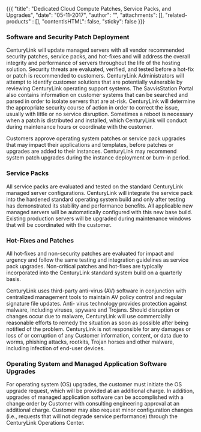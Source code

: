 {{{
  "title": "Dedicated Cloud Compute Patches, Service Packs, and Upgrades",
  "date": "05-11-2017",
  "author": "",
  "attachments": [],
  "related-products" : [],
  "contentIsHTML": false,
  "sticky": false
}}}

### Software and Security Patch Deployment

CenturyLink will update managed servers with all vendor recommended security patches, service packs, and hot-fixes and will address the overall integrity and performance of servers throughout the life of the hosting solution. Security threats are evaluated, verified, and tested before a hot-fix or patch is recommended to customers. CenturyLink Administrators will attempt to identify customer solutions that are potentially vulnerable by reviewing CenturyLink operating support systems. The SavvisStation Portal also contains information on customer systems that can be searched and parsed in order to isolate servers that are at-risk. CenturyLink will determine the appropriate security course of action in order to correct the issue, usually with little or no service disruption. Sometimes a reboot is necessary when a patch is distributed and installed, which CenturyLink will conduct during maintenance hours or coordinate with the customer.

Customers approve operating system patches or service pack upgrades that may impact their applications and templates, before patches or upgrades are added to their instances. CenturyLink may recommend system patch upgrades during the instance deployment or burn-in period.

### Service Packs

All service packs are evaluated and tested on the standard CenturyLink managed server configurations. CenturyLink will integrate the service pack into the hardened standard operating system build and only after testing has demonstrated its stability and performance benefits. All applicable new managed servers will be automatically configured with this new base build. Existing production servers will be upgraded during maintenance windows that will be coordinated with the customer.

### Hot-Fixes and Patches

All hot-fixes and non-security patches are evaluated for impact and urgency and follow the same testing and integration guidelines as service pack upgrades. Non-critical patches and hot-fixes are typically incorporated into the CenturyLink standard system build on a quarterly basis.

CenturyLink uses third-party anti-virus (AV) software in conjunction with centralized management tools to maintain AV policy control and regular signature file updates. Anti- virus technology provides protection against malware, including viruses, spyware and Trojans. Should disruption or changes occur due to malware, CenturyLink will use commercially reasonable efforts to remedy the situation as soon as possible after being notified of the problem. CenturyLink is not responsible for any damages or loss of or corruption of any Customer information, content, or data due to worms, phishing attacks, rootkits, Trojan horses and other malware, including infection of end-user devices.

### Operating System and Managed Application Software Upgrades

For operating system (OS) upgrades, the customer must initiate the OS upgrade request, which will be provided at an additional charge. In addition, upgrades of managed application software can be accomplished with a change order by Customer with consulting engineering approval at an additional charge. Customer may also request minor configuration changes (i.e., requests that will not degrade service performance) through the CenturyLink Operations Center.
